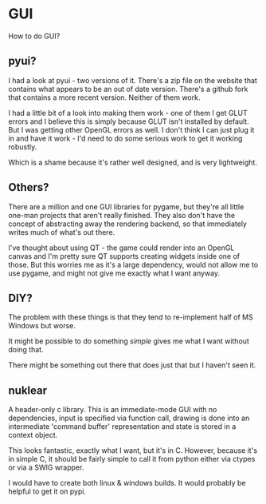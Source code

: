GUI
===

How to do GUI?

pyui?
-----

I had a look at pyui - two versions of it. There's a zip file on the website
that contains what appears to be an out of date version. There's a github
fork that contains a more recent version. Neither of them work.

I had a little bit of a look into making them work - one of them I get
GLUT errors and I believe this is simply because GLUT isn't installed by
default. But I was getting other OpenGL errors as well. I don't think I can
just plug it in and have it work - I'd need to do some serious work to get
it working robustly.

Which is a shame because it's rather well designed, and is very lightweight.

Others?
-------

There are a million and one GUI libraries for pygame, but they're all little
one-man projects that aren't really finished. They also don't have the concept
of abstracting away the rendering backend, so that immediately writes much of
what's out there.

I've thought about using QT - the game could render into an OpenGL canvas
and I'm pretty sure QT supports creating widgets inside one of those.  But this
worries me as it's a large dependency, would not allow me to use pygame, and
might not give me exactly what I want anyway.

DIY?
----

The problem with these things is that they tend to re-implement half of MS
Windows but worse.

It might be possible to do something *simple* gives me what I want without
doing that.

There might be something out there that does just that but I haven't seen it.

nuklear
-------

A header-only c library. This is an immediate-mode GUI with no dependencies,
input is specified via function call, drawing is done into an intermediate
'command buffer' representation and state is stored in a context object.

This looks fantastic, exactly what I want, but it's in C. However, because
it's in simple C, it should be fairly simple to call it from python either
via ctypes or via a SWIG wrapper.

I would have to create both linux & windows builds. It would probably be
helpful to get it on pypi.
